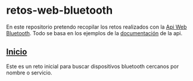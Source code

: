 # retos-web-bluetooth
En este repositorio pretendo recopilar los retos realizados con la [Api Web Bluetooth](https://web.dev/i18n/es/bluetooth/). Todo se basa en los ejemplos de la [documentación](https://googlechrome.github.io/samples/web-bluetooth/) de la api. 

## [Inicio](https://moisesfa.github.io/wioter-web-bluetooth/web-bluetooth-ini.html)
Este es un reto inicial para buscar dispositivos bluetooth cercanos por nombre o servicio.